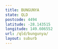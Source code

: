 ```yaml
---
title: BUNGUNYA
state: QLD
postcode: 4494
latitude: -28.143515
longitude: 149.606552
url: /qld/bungunya/
layout: suburb
---
```

